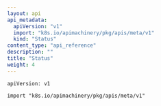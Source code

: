 ```yaml
---
layout: api
api_metadata:
  apiVersion: "v1"
  import: "k8s.io/apimachinery/pkg/apis/meta/v1"
  kind: "Status"
content_type: "api_reference"
description: ""
title: "Status"
weight: 4
---
```


`apiVersion: v1`

`import "k8s.io/apimachinery/pkg/apis/meta/v1"`



